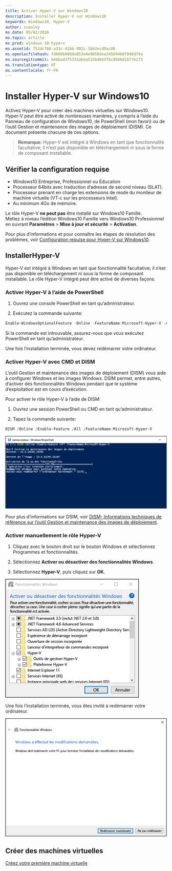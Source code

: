 ```yaml
---
title: Activer Hyper-V sur Windows10
description: Installer Hyper-V sur Windows10
keywords: Windows10, Hyper-V
author: scooley
ms.date: 05/02/2016
ms.topic: article
ms.prod: windows-10-hyperv
ms.assetid: 752dc760-a33c-41bb-902c-3bb2ecd9ac86
ms.openlocfilehash: fd660b0869e853e4e9050dea345694b0f048df0a
ms.sourcegitcommit: 646bad3f5331abea515b4bb3f6c8566d1b77e275
ms.translationtype: HT
ms.contentlocale: fr-FR
---
```

# <a name="install-hyper-v-on-windows-10"></a>Installer Hyper-V sur Windows10

Activez Hyper-V pour créer des machines virtuelles sur Windows10.  
Hyper-V peut être activé de nombreuses manières, y compris à l’aide du Panneau de configuration de Windows10, de PowerShell (mon favori) ou de l’outil Gestion et maintenance des images de déploiement (DISM). Ce document présente chacune de ces options.

> **Remarque:** Hyper-V est intégré à Windows en tant que fonctionnalité facultative; il n’est pas disponible en téléchargement ni sous la forme de composant installable. 

## <a name="check-requirements"></a>Vérifier la configuration requise

* Windows10 Entreprise, Professionnel ou Éducation
* Processeur 64bits avec traduction d’adresse de second niveau (SLAT).
* Processeur prenant en charge les extensions de mode du moniteur de machine virtuelle (VT-c sur les processeurs Intel).
* Au minimum 4Go de mémoire.

Le rôle Hyper-V **ne peut pas** être installé sur Windows10 Famille.  
Mettez à niveau l’édition Windows10 Famille vers Windows10 Professionnel en ouvrant **Paramètres** > **Mise à jour et sécurité** > **Activation**.

Pour plus d’informations et pour connaître les étapes de résolution des problèmes, voir [Configuration requise pour Hyper-V sur Windows10](../reference/hyper-v-requirements.md).


## <a name="install-hyper-v"></a>InstallerHyper-V 
Hyper-V est intégré à Windows en tant que fonctionnalité facultative; il n’est pas disponible en téléchargement ni sous la forme de composant installable.  Le rôle Hyper-V intégré peut être activé de diverses façons.

### <a name="enable-hyper-v-using-powershell"></a>Activer Hyper-V à l’aide de PowerShell

1. Ouvrez une console PowerShell en tant qu’administrateur.

2. Exécutez la commande suivante:
  ```powershell
  Enable-WindowsOptionalFeature -Online -FeatureName:Microsoft-Hyper-V -All
  ```  

  Si la commande est introuvable, assurez-vous que vous exécutez PowerShell en tant qu’administrateur.  

Une fois l’installation terminée, vous devez redémarrer votre ordinateur.  

### <a name="enable-hyper-v-with-cmd-and-dism"></a>Activer Hyper-V avec CMD et DISM

L’outil Gestion et maintenance des images de déploiement (DISM) vous aide à configurer Windows et les images Windows.  DSIM permet, entre autres, d’activer des fonctionnalités Windows pendant que le système d’exploitation est en cours d’exécution.  

Pour activer le rôle Hyper-V à l’aide de DISM:
1. Ouvrez une session PowerShell ou CMD en tant qu’administrateur.

2. Tapez la commande suivante:  
  ```powershell
  DISM /Online /Enable-Feature /All /FeatureName:Microsoft-Hyper-V
  ```  
  ![](media/dism_upd.png)

Pour plus d’informations sur DSIM, voir [DISM- Informations techniques de référence sur l’outil Gestion et maintenance des images de déploiement](https://technet.microsoft.com/en-us/library/hh824821.aspx).

### <a name="manually-enable-the-hyper-v-role"></a>Activer manuellement le rôle Hyper-V

1. Cliquez avec le bouton droit sur le bouton Windows et sélectionnez Programmes et fonctionnalités.

2. Sélectionnez **Activer ou désactiver des fonctionnalités Windows**.

3. Sélectionnez **Hyper-V**, puis cliquez sur **OK**.  

![](media/enable_role_upd.png)

Une fois l’installation terminée, vous êtes invité à redémarrer votre ordinateur.

![](media/restart_upd.png)


## <a name="make-virtual-machines"></a>Créer des machines virtuelles
[Créez votre première machine virtuelle](quick-create-virtual-machine.md)
